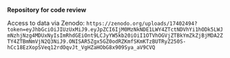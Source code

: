 **Repository for code review**

Access to data via Zenodo: `https://zenodo.org/uploads/17402494?token=eyJhbGciOiJIUzUxMiJ9.eyJpZCI6IjM0MzNkNDE1LWY4ZTctNDVhYi1hODk5LWJmNzhjNzg4MDUxNyIsImRhdGEiOnt9LCJyYW5kb20iOiI1OTVhOGVjZTBkYmZkZjBjMDA2ZTY4ZTBmNmVjN2Q3NiJ9.ONISAR5Zgx5GZ0odRZKmfSKmKTzBUTRyZ250S-hCc18EzXopSVeq12rdOqvJt_VgHZaHObG8x909Sya_aV9CVQ` 
